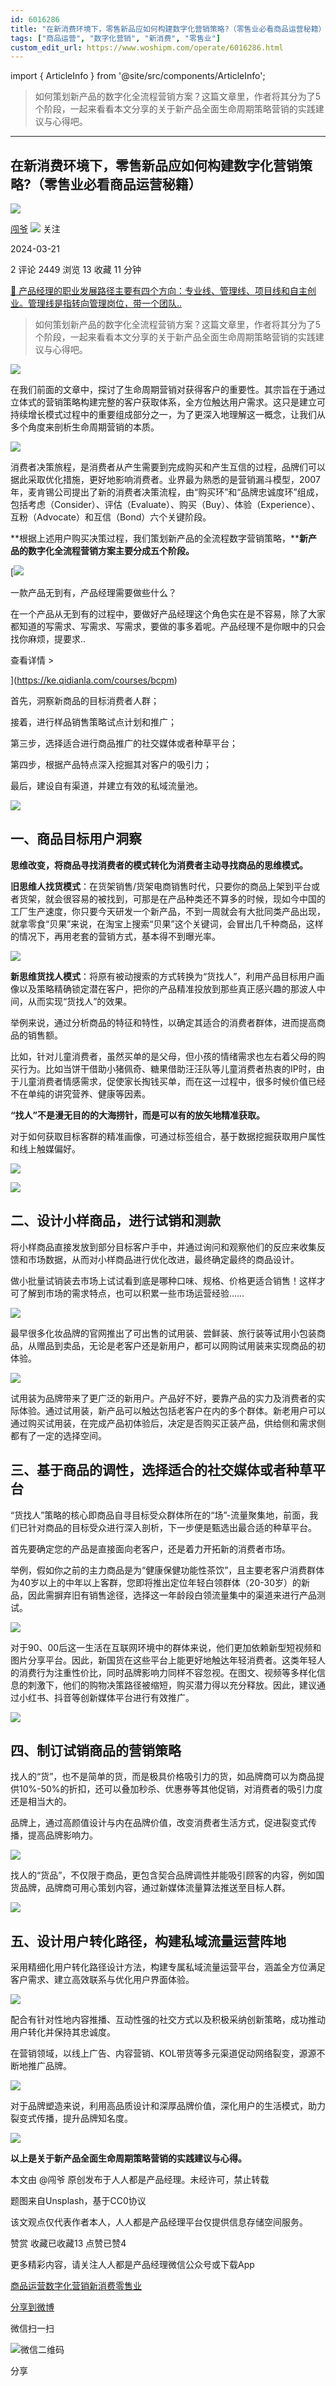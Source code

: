 ```yaml
---
id: 6016286
title: "在新消费环境下，零售新品应如何构建数字化营销策略?（零售业必看商品运营秘籍）"
tags: ["商品运营", "数字化营销", "新消费", "零售业"]
custom_edit_url: https://www.woshipm.com/operate/6016286.html
---
```

import { ArticleInfo } from '@site/src/components/ArticleInfo';

<ArticleInfo
    author="闯爷"
    authorLink="https://www.woshipm.com/u/37804"
    published="2024-03-21"
    views={2449}
    comments={2}
    collects={13}
/>

> 如何策划新产品的数字化全流程营销方案？这篇文章里，作者将其分为了5个阶段，一起来看看本文分享的关于新产品全面生命周期策略营销的实践建议与心得吧。

---

## 在新消费环境下，零售新品应如何构建数字化营销策略?（零售业必看商品运营秘籍）

[![](https://static.woshipm.com/view/woshipm_api_def_20240102092337_6905.jpg?imageView2/1/w/72/h/72/q/100)](https://www.woshipm.com/u/37804)

[闯爷](https://www.woshipm.com/u/37804) ![](https://static.woshipm.com/tag/1101_1@2x.png) 关注

2024-03-21

2 评论 2449 浏览 13 收藏 11 分钟

[🔗 产品经理的职业发展路径主要有四个方向：专业线、管理线、项目线和自主创业。管理线是指转向管理岗位，带一个团队..](https://ke.qidianla.com/courses/90pm)

> 如何策划新产品的数字化全流程营销方案？这篇文章里，作者将其分为了5个阶段，一起来看看本文分享的关于新产品全面生命周期策略营销的实践建议与心得吧。

![](https://image.woshipm.com/2023/04/13/c6e47d56-d9e9-11ed-9d7a-00163e0b5ff3.jpg)

在我们前面的文章中，探讨了生命周期营销对获得客户的重要性。其宗旨在于通过立体式的营销策略构建完整的客户获取体系，全方位触达用户需求。这只是建立可持续增长模式过程中的重要组成部分之一，为了更深入地理解这一概念，让我们从多个角度来剖析生命周期营销的本质。

![](https://image.woshipm.com/wp-files/2024/03/A2w5MRBoDVG27zdq2ZD5.png)

消费者决策旅程，是消费者从产生需要到完成购买和产生互信的过程，品牌们可以据此采取优化措施，更好地影响消费者。业界最为熟悉的是营销漏斗模型，2007年，麦肯锡公司提出了新的消费者决策流程，由“购买环”和“品牌忠诚度环”组成，包括考虑（Consider）、评估（Evaluate）、购买（Buy）、体验（Experience）、互粉（Advocate）和互信（Bond）六个关键阶段。

**根据上述用户购买决策过程，我们策划新产品的全流程数字营销策略，****新产品的数字化全流程营销方案主要分成五个阶段。**

[![](https://image.woshipm.com/2023/08/02/58dc678c-30e3-11ee-88e7-00163e0b5ff3.png)

一款产品无到有，产品经理需要做些什么？

在一个产品从无到有的过程中，要做好产品经理这个角色实在是不容易，除了大家都知道的写需求、写需求、写需求，要做的事多着呢。产品经理不是你眼中的只会找你麻烦，提要求..

查看详情 >

](https://ke.qidianla.com/courses/bcpm)

首先，洞察新商品的目标消费者人群；

接着，进行样品销售策略试点计划和推广；

第三步，选择适合进行商品推广的社交媒体或者种草平台；

第四步，根据产品特点深入挖掘其对客户的吸引力；

最后，建设自有渠道，并建立有效的私域流量池。

![](https://image.woshipm.com/wp-files/2024/03/FWAtl4Z61uX3fMaCuCRl.png)

## 一、商品目标用户洞察

**思维改变，将商品寻找消费者的模式转化为消费者主动寻找商品的思维模式。**

**旧思维****人找货****模式**：在货架销售/货架电商销售时代，只要你的商品上架到平台或者货架，就会很容易的被找到，可那是在产品种类还不算多的时候，现如今中国的工厂生产速度，你只要今天研发一个新产品，不到一周就会有大批同类产品出现，就拿零食“贝果”来说，在淘宝上搜索“贝果”这个关键词，会冒出几千种商品，这样的情况下，再用老套的营销方式，基本得不到曝光率。

![](https://image.woshipm.com/wp-files/2024/03/ggQGFQwbSaMoTXpa0z2J.png)

**新思维****货找人****模式**：将原有被动搜索的方式转换为“货找人”，利用产品目标用户画像以及策略精确锁定潜在客户，把你的产品精准投放到那些真正感兴趣的那波人中间，从而实现“货找人”的效果。

举例来说，通过分析商品的特征和特性，以确定其适合的消费者群体，进而提高商品的销售额。

比如，针对儿童消费者，虽然买单的是父母，但小孩的情绪需求也左右着父母的购买行为。比如当饼干借助小猪佩奇、糖果借助汪汪队等儿童消费者热衷的IP时，由于儿童消费者情感需求，促使家长掏钱买单，而在这一过程中，很多时候价值已经不在单纯的讲究营养、健康等因素。

**“找人”不是漫无目的的大海捞针，而是可以有的放矢地精准获取。**

对于如何获取目标客群的精准画像，可通过标签组合，基于数据挖掘获取用户属性和线上触媒偏好。

![](https://image.woshipm.com/wp-files/2024/03/MjaWAnPRxnJOROAPji4Y.png)

![](https://image.woshipm.com/wp-files/2024/03/bIxwPNo4w21ZYSIDp7LO.png)

## 二、设计小样商品，进行试销和测款

将小样商品直接发放到部分目标客户手中，并通过询问和观察他们的反应来收集反馈和市场数据，从而对小样商品进行优化改进，最终确定最终的商品设计。

做小批量试销装去市场上试试看到底是哪种口味、规格、价格更适合销售！这样才可了解到市场的需求特点，也可以积累一些市场运营经验……

![](https://image.woshipm.com/wp-files/2024/03/T77H0czmrseZq5zBiNc3.png)

最早很多化妆品牌的官网推出了可出售的试用装、尝鲜装、旅行装等试用小包装商品，从赠品到卖品，无论是老客户还是新用户，都可以网购试用装来实现商品的初体验。

![](https://image.woshipm.com/wp-files/2024/03/SBU9TTnynItuTfkzD0Z2.png)

试用装为品牌带来了更广泛的新用户。产品好不好，要靠产品的实力及消费者的实际体验。通过试用装，新产品可以触达包括老客户在内的多个群体。新老用户可以通过购买试用装，在完成产品初体验后，决定是否购买正装产品，供给侧和需求侧都有了一定的选择空间。

## 三、基于商品的调性，选择适合的社交媒体或者种草平台

“货找人”策略的核心即商品自寻目标受众群体所在的“场”-流量聚集地，前面，我们已针对商品的目标受众进行深入剖析，下一步便是甄选出最合适的种草平台。

首先要确定您的产品是直接面向老客户，还是着力开拓新的消费者市场。

举例，假如你之前的主力商品是为“健康保健功能性茶饮”，且主要老客户消费群体为40岁以上的中年以上客群，您即将推出定位年轻白领群体（20-30岁）的新品，因此需摒弃旧有销售途径，选择这一年龄段白领流量集中的渠道来进行产品测试。

![](https://image.woshipm.com/wp-files/2024/03/s8zRZ2V5szxI3EjckM7G.png)

对于90、00后这一生活在互联网环境中的群体来说，他们更加依赖新型短视频和图片分享平台。因此，新国货在这些平台上能更好地触达年轻消费者。这类年轻人的消费行为注重性价比，同时品牌影响力同样不容忽视。在图文、视频等多样化信息的刺激下，他们的购物决策路径被缩短，购买潜力得以充分释放。因此，建议通过小红书、抖音等创新媒体平台进行有效推广。

![](https://image.woshipm.com/wp-files/2024/03/UTtBcoVt60gEXiKXAE98.png)

## 四、制订试销商品的营销策略

找人的“货”，也不是简单的货，而是极具价格吸引力的货，如品牌商可以为商品提供10%-50%的折扣，还可以叠加秒杀、优惠券等其他促销，对消费者的吸引力度还是相当大的。

品牌上，通过高颜值设计与内在品牌价值，改变消费者生活方式，促进裂变式传播，提高品牌影响力。

![](https://image.woshipm.com/wp-files/2024/03/8DlCUpLgA3nWqdecN0Sd.png)

找人的“货品”，不仅限于商品，更包含契合品牌调性并能吸引顾客的内容，例如国货品牌，品牌商可用心策划内容，通过新媒体流量算法推送至目标人群。

![](https://image.woshipm.com/wp-files/2024/03/nqU15bOibw3K53JW5HYP.png)

## 五、设计用户转化路径，构建私域流量运营阵地

采用精细化用户转化路径设计方法，构建专属私域流量运营平台，涵盖全方位满足客户需求、建立高效联系与优化用户界面体验。

![](https://image.woshipm.com/wp-files/2024/03/nMWQ1Nf4bVzP9RT7u63R.jpeg)

配合有针对性地内容推播、互动性强的社交方式以及积极采纳创新策略，成功推动用户转化并保持其忠诚度。

在营销领域，以线上广告、内容营销、KOL带货等多元渠道促动网络裂变，源源不断地推广品牌。

![](https://image.woshipm.com/wp-files/2024/03/DbTuxjqxwxYP1QQcD204.png)

对于品牌塑造来说，利用高品质设计和深厚品牌价值，深化用户的生活模式，助力裂变式传播，提升品牌知名度。

![](https://image.woshipm.com/wp-files/2024/03/r4N6yuWjdNKGxOWYc5Kd.png)

**以上是关于新产品全面生命周期策略营销的实践建议与心得。**

本文由 @闯爷 原创发布于人人都是产品经理。未经许可，禁止转载

题图来自Unsplash，基于CC0协议

该文观点仅代表作者本人，人人都是产品经理平台仅提供信息存储空间服务。

赞赏 收藏已收藏13 点赞已赞4

更多精彩内容，请关注人人都是产品经理微信公众号或下载App

[商品运营](https://www.woshipm.com/tag/%e5%95%86%e5%93%81%e8%bf%90%e8%90%a5)[数字化营销](https://www.woshipm.com/tag/%e6%95%b0%e5%ad%97%e5%8c%96%e8%90%a5%e9%94%80)[新消费](https://www.woshipm.com/tag/%e6%96%b0%e6%b6%88%e8%b4%b9)[零售业](https://www.woshipm.com/tag/%e9%9b%b6%e5%94%ae%e4%b8%9a)

[分享到微博](https://service.weibo.com/share/share.php?appkey=2775287854&title=在新消费环境下，零售新品应如何构建数字化营销策略?（零售业必看商品运营秘籍）&url=https://www.woshipm.com/operate/6016286.html&pic=https://image.woshipm.com/2023/04/13/c6e47d56-d9e9-11ed-9d7a-00163e0b5ff3.jpg)

微信扫一扫

![微信二维码](https://api.pwmqr.com/qrcode/create/?url=https://www.woshipm.com/operate/6016286.html)

分享